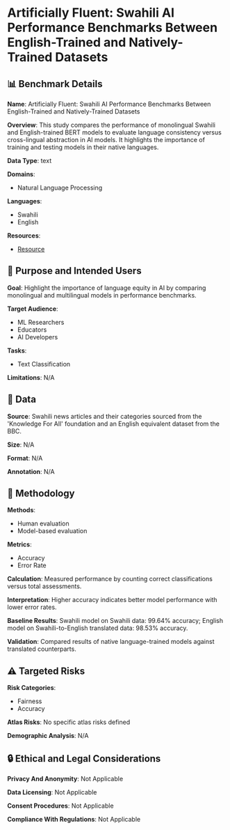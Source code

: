 # Artificially Fluent: Swahili AI Performance Benchmarks Between English-Trained and Natively-Trained Datasets

## 📊 Benchmark Details

**Name**: Artificially Fluent: Swahili AI Performance Benchmarks Between English-Trained and Natively-Trained Datasets

**Overview**: This study compares the performance of monolingual Swahili and English-trained BERT models to evaluate language consistency versus cross-lingual abstraction in AI models. It highlights the importance of training and testing models in their native languages.

**Data Type**: text

**Domains**:
- Natural Language Processing

**Languages**:
- Swahili
- English

**Resources**:
- [Resource](https://pypi.org/project/googletrans/)

## 🎯 Purpose and Intended Users

**Goal**: Highlight the importance of language equity in AI by comparing monolingual and multilingual models in performance benchmarks.

**Target Audience**:
- ML Researchers
- Educators
- AI Developers

**Tasks**:
- Text Classification

**Limitations**: N/A

## 💾 Data

**Source**: Swahili news articles and their categories sourced from the 'Knowledge For All' foundation and an English equivalent dataset from the BBC.

**Size**: N/A

**Format**: N/A

**Annotation**: N/A

## 🔬 Methodology

**Methods**:
- Human evaluation
- Model-based evaluation

**Metrics**:
- Accuracy
- Error Rate

**Calculation**: Measured performance by counting correct classifications versus total assessments.

**Interpretation**: Higher accuracy indicates better model performance with lower error rates.

**Baseline Results**: Swahili model on Swahili data: 99.64% accuracy; English model on Swahili-to-English translated data: 98.53% accuracy.

**Validation**: Compared results of native language-trained models against translated counterparts.

## ⚠️ Targeted Risks

**Risk Categories**:
- Fairness
- Accuracy

**Atlas Risks**:
No specific atlas risks defined

**Demographic Analysis**: N/A

## 🔒 Ethical and Legal Considerations

**Privacy And Anonymity**: Not Applicable

**Data Licensing**: Not Applicable

**Consent Procedures**: Not Applicable

**Compliance With Regulations**: Not Applicable
